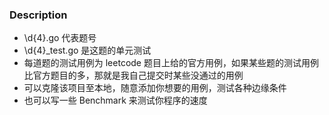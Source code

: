 ### Description
* \d{4}\.go 代表题号
* \d{4}_test\.go 是这题的单元测试
* 每道题的测试用例为 leetcode 题目上给的官方用例，如果某些题的测试用例比官方题目的多，那就是我自己提交时某些没通过的用例
* 可以克隆该项目至本地，随意添加你想要的用例，测试各种边缘条件
* 也可以写一些 Benchmark 来测试你程序的速度